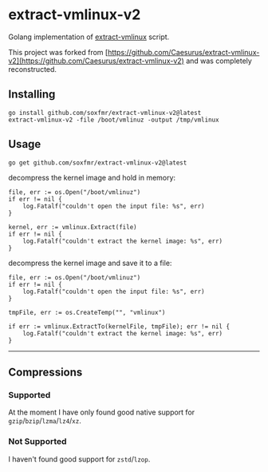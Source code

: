 # extract-vmlinux-v2
Golang implementation of [extract-vmlinux](https://github.com/torvalds/linux/blob/master/scripts/extract-vmlinux) script.

This project was forked from [https://github.com/Caesurus/extract-vmlinux-v2](https://github.com/Caesurus/extract-vmlinux-v2) and was completely reconstructed.

## Installing

```shell
go install github.com/soxfmr/extract-vmlinux-v2@latest
extract-vmlinux-v2 -file /boot/vmlinuz -output /tmp/vmlinux
```

## Usage

```shell
go get github.com/soxfmr/extract-vmlinux-v2@latest
```

decompress the kernel image and hold in memory:
```golang
file, err := os.Open("/boot/vmlinuz")
if err != nil {
    log.Fatalf("couldn't open the input file: %s", err)
}

kernel, err := vmlinux.Extract(file)
if err != nil {
    log.Fatalf("couldn't extract the kernel image: %s", err)
}
```

decompress the kernel image and save it to a file:
```golang
file, err := os.Open("/boot/vmlinuz")
if err != nil {
    log.Fatalf("couldn't open the input file: %s", err)
}

tmpFile, err := os.CreateTemp("", "vmlinux")

if err := vmlinux.ExtractTo(kernelFile, tmpFile); err != nil {
    log.Fatalf("couldn't extract the kernel image: %s", err)
}
```

---

## Compressions

### Supported
At the moment I have only found good native support for `gzip`/`bzip`/`lzma`/`lz4`/`xz`.

### Not Supported
I haven't found good support for `zstd`/`lzop`.

